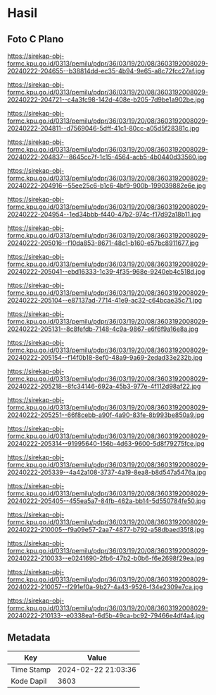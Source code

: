 # Hasil

## Foto C Plano

https://sirekap-obj-formc.kpu.go.id/0313/pemilu/pdpr/36/03/19/20/08/3603192008029-20240222-204655--b38814dd-ec35-4b94-9e65-a8c72fcc27af.jpg

https://sirekap-obj-formc.kpu.go.id/0313/pemilu/pdpr/36/03/19/20/08/3603192008029-20240222-204721--c4a3fc98-142d-408e-b205-7d9be1a902be.jpg

https://sirekap-obj-formc.kpu.go.id/0313/pemilu/pdpr/36/03/19/20/08/3603192008029-20240222-204811--d7569046-5dff-41c1-80cc-a05d5f28381c.jpg

https://sirekap-obj-formc.kpu.go.id/0313/pemilu/pdpr/36/03/19/20/08/3603192008029-20240222-204837--8645cc7f-1c15-4564-acb5-4b0440d33560.jpg

https://sirekap-obj-formc.kpu.go.id/0313/pemilu/pdpr/36/03/19/20/08/3603192008029-20240222-204916--55ee25c6-b1c6-4bf9-900b-199039882e6e.jpg

https://sirekap-obj-formc.kpu.go.id/0313/pemilu/pdpr/36/03/19/20/08/3603192008029-20240222-204954--1ed34bbb-f440-47b2-974c-f17d92a18b11.jpg

https://sirekap-obj-formc.kpu.go.id/0313/pemilu/pdpr/36/03/19/20/08/3603192008029-20240222-205016--f10da853-8671-48c1-b160-e57bc8911677.jpg

https://sirekap-obj-formc.kpu.go.id/0313/pemilu/pdpr/36/03/19/20/08/3603192008029-20240222-205041--ebd16333-1c39-4f35-968e-9240eb4c518d.jpg

https://sirekap-obj-formc.kpu.go.id/0313/pemilu/pdpr/36/03/19/20/08/3603192008029-20240222-205104--e87137ad-7714-41e9-ac32-c64bcae35c71.jpg

https://sirekap-obj-formc.kpu.go.id/0313/pemilu/pdpr/36/03/19/20/08/3603192008029-20240222-205131--8c8fefdb-7148-4c9a-9867-e6f6f9a16e8a.jpg

https://sirekap-obj-formc.kpu.go.id/0313/pemilu/pdpr/36/03/19/20/08/3603192008029-20240222-205154--f14f0b18-8ef0-48a9-9a69-2edad33e232b.jpg

https://sirekap-obj-formc.kpu.go.id/0313/pemilu/pdpr/36/03/19/20/08/3603192008029-20240222-205218--8fc34146-692a-45b3-977e-4f112d98af22.jpg

https://sirekap-obj-formc.kpu.go.id/0313/pemilu/pdpr/36/03/19/20/08/3603192008029-20240222-205251--66f8cebb-a90f-4a90-83fe-8b993be850a9.jpg

https://sirekap-obj-formc.kpu.go.id/0313/pemilu/pdpr/36/03/19/20/08/3603192008029-20240222-205314--91995640-156b-4d63-9600-5d8f79275fce.jpg

https://sirekap-obj-formc.kpu.go.id/0313/pemilu/pdpr/36/03/19/20/08/3603192008029-20240222-205339--4a42a108-3737-4a19-8ea8-b8d547a5476a.jpg

https://sirekap-obj-formc.kpu.go.id/0313/pemilu/pdpr/36/03/19/20/08/3603192008029-20240222-205405--455ea5a7-84fb-462a-bb14-5d550784fe50.jpg

https://sirekap-obj-formc.kpu.go.id/0313/pemilu/pdpr/36/03/19/20/08/3603192008029-20240222-210005--f9a09e57-2aa7-4877-b792-a58dbaed35f8.jpg

https://sirekap-obj-formc.kpu.go.id/0313/pemilu/pdpr/36/03/19/20/08/3603192008029-20240222-210033--e0241690-2fb6-47b2-b0b6-f6e2698f29ea.jpg

https://sirekap-obj-formc.kpu.go.id/0313/pemilu/pdpr/36/03/19/20/08/3603192008029-20240222-210057--f291ef0a-9b27-4a43-9526-f34e2309e7ca.jpg

https://sirekap-obj-formc.kpu.go.id/0313/pemilu/pdpr/36/03/19/20/08/3603192008029-20240222-210133--e0338ea1-6d5b-49ca-bc92-79466e4df4a4.jpg


## Metadata

| Key        | Value               |
| ---------- | ------------------- |
| Time Stamp | 2024-02-22 21:03:36 |
| Kode Dapil | 3603                |



